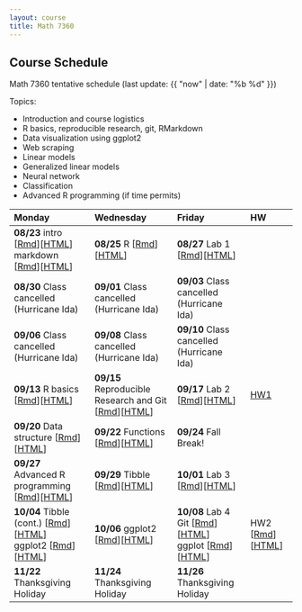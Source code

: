```yaml
---
layout: course
title: Math 7360
---
```


## Course Schedule

Math 7360 tentative schedule
(last update: {{ "now" | date: "%b %d" }})

<!---->

Topics:

- Introduction and course logistics
- R basics, reproducible research, git, RMarkdown
- Data visualization using ggplot2
- Web scraping
- Linear models
- Generalized linear models
- Neural network
- Classification
- Advanced R programming (if time permits)


| Monday | Wednesday | Friday | HW |
|:-----------|:-----------|:------------|:---|
| **08/23** intro [[Rmd](../lectures/01-intro/intro.Rmd)][[HTML](../lectures/01-intro/intro.html)] <br> markdown [[Rmd](../lectures/02-Markdown/Markdown.Rmd)][[HTML](../lectures/02-Markdown/Markdown.html)] | **08/25** R [[Rmd](../lectures/03-R/R.Rmd)][[HTML](../lectures/03-R/R.html)] | **08/27** Lab 1 [[Rmd](../lectures/lab-01-preparations/lab_01_preparation.Rmd)][[HTML](../lectures/lab-01-preparations/lab_01_preparation.html)] | |
| **08/30** Class cancelled <br> (Hurricane Ida) | **09/01** Class cancelled <br> (Hurricane Ida) | **09/03** Class cancelled <br> (Hurricane Ida) | |
| **09/06** Class cancelled <br> (Hurricane Ida) | **09/08** Class cancelled <br> (Hurricane Ida) | **09/10** Class cancelled <br> (Hurricane Ida) | |
| **09/13** R basics [[Rmd](../lectures/04-R_cont/R_cont.Rmd)][[HTML](../lectures/04-R_cont/R_cont.html)]  | **09/15** Reproducible Research and Git [[Rmd](../lectures/05-Git/Git.Rmd)][[HTML](../lectures/05-Git/Git.html)] | **09/17** Lab 2 [[Rmd](../lectures/lab-02-Basics/lab_02_R_basics.Rmd)][[HTML](../lectures/lab-02-Basics/lab_02_R_basics.html)] | [HW1](../HW/HW1/HW1_Fall_2021.pdf) |
| **09/20** Data structure [[Rmd](../lectures/06-Data_structure/Data_Structure.Rmd)][[HTML](../lectures/06-Data_structure/Data_Structure.html)] | **09/22** Functions [[Rmd](../lectures/07-Functions/Functions.Rmd)][[HTML](../lectures/07-Functions/Functions.html)]  | **09/24** Fall Break! | |
| **09/27** Advanced R programming [[Rmd](../lectures/08-R_programming/advr.Rmd)][[HTML](../lectures/08-R_programming/advr.html)] | **09/29** Tibble [[Rmd](../lectures/09-Tidy/Tidy.Rmd)][[HTML](../lectures/09-Tidy/Tidy.html)] | **10/01** Lab 3 [[Rmd](../lectures/lab-03-Functions/lab_03_Functions.Rmd)][[HTML](../lectures/lab-03-Functions/lab_03_Functions.html)] | |
| **10/04** Tibble (cont.) [[Rmd](../lectures/09-Tidy/Tidy.Rmd)][[HTML](../lectures/09-Tidy/Tidy.html)] <br> ggplot2 [[Rmd](../lectures/10-ggplot2/ggplot2.Rmd)][[HTML](../lectures/10-ggplot2/ggplot2.html)] | **10/06** ggplot2 [[Rmd](../lectures/10-ggplot2/ggplot2_2.Rmd)][[HTML](../lectures/10-ggplot2/ggplot2_2.html)]| **10/08** Lab 4 Git [[Rmd](../lectures/lab-04-Git_ggplot/lab_04_git.Rmd)][[HTML](../lectures/lab-04-Git_ggplot/lab_04_git.html)] <br> ggplot [[Rmd](../lectures/lab-04-Git_ggplot/lab_04_ggplot2.Rmd)][[HTML](../lectures/lab-04-Git_ggplot/lab_04_ggplot2.html)] | HW2 [[Rmd](../HW/HW2/HW2.Rmd)][[HTML](../HW/HW2/HW2.html)]  |
| **11/22** Thanksgiving Holiday |  **11/24** Thanksgiving Holiday |  **11/26** Thanksgiving Holiday | |


